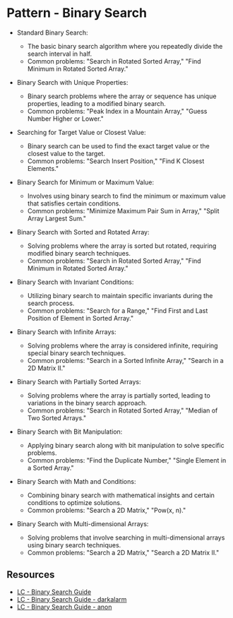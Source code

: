 # Pattern - Binary Search 
    
- Standard Binary Search:
    * The basic binary search algorithm where you repeatedly divide the search interval in half.
    * Common problems: "Search in Rotated Sorted Array," "Find Minimum in Rotated Sorted Array."

- Binary Search with Unique Properties:
    * Binary search problems where the array or sequence has unique properties, leading to a modified binary search.
    * Common problems: "Peak Index in a Mountain Array," "Guess Number Higher or Lower."

- Searching for Target Value or Closest Value:
    * Binary search can be used to find the exact target value or the closest value to the target.
    * Common problems: "Search Insert Position," "Find K Closest Elements."

- Binary Search for Minimum or Maximum Value:
    * Involves using binary search to find the minimum or maximum value that satisfies certain conditions.
    * Common problems: "Minimize Maximum Pair Sum in Array," "Split Array Largest Sum."

- Binary Search with Sorted and Rotated Array:
    * Solving problems where the array is sorted but rotated, requiring modified binary search techniques.
    * Common problems: "Search in Rotated Sorted Array," "Find Minimum in Rotated Sorted Array."

- Binary Search with Invariant Conditions:
    * Utilizing binary search to maintain specific invariants during the search process.
    * Common problems: "Search for a Range," "Find First and Last Position of Element in Sorted Array."

- Binary Search with Infinite Arrays:
    * Solving problems where the array is considered infinite, requiring special binary search techniques.
    * Common problems: "Search in a Sorted Infinite Array," "Search in a 2D Matrix II."

- Binary Search with Partially Sorted Arrays:
    * Solving problems where the array is partially sorted, leading to variations in the binary search approach.
    * Common problems: "Search in Rotated Sorted Array," "Median of Two Sorted Arrays."

- Binary Search with Bit Manipulation:
    * Applying binary search along with bit manipulation to solve specific problems.
    * Common problems: "Find the Duplicate Number," "Single Element in a Sorted Array."

- Binary Search with Math and Conditions:
    * Combining binary search with mathematical insights and certain conditions to optimize solutions.
    * Common problems: "Search a 2D Matrix," "Pow(x, n)."

- Binary Search with Multi-dimensional Arrays:
    * Solving problems that involve searching in multi-dimensional arrays using binary search techniques.
    * Common problems: "Search a 2D Matrix," "Search a 2D Matrix II."


## Resources

- [LC - Binary Search Guide](https://leetcode.com/discuss/study-guide/4915114/binary-search-summary)
- [LC - Binary Search Guide - darkalarm](https://leetcode.com/discuss/study-guide/2371234/)
- [LC - Binary Search Guide - anon](https://leetcode.com/discuss/study-guide/1322500/5-variations-of-Binary-search-(A-Self-Note))

